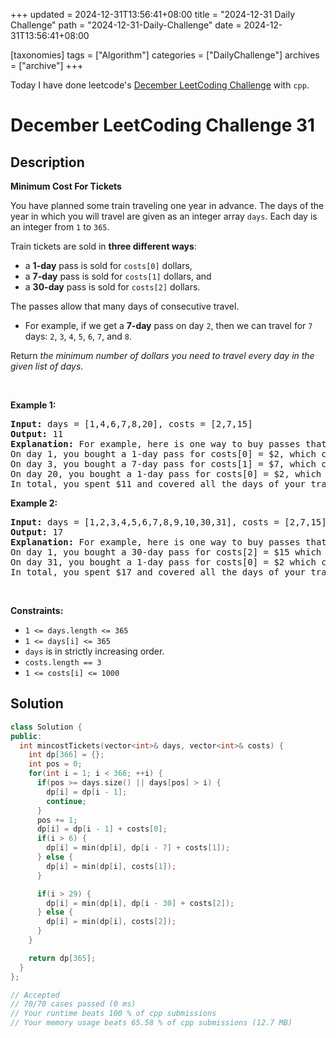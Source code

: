 +++
updated = 2024-12-31T13:56:41+08:00
title = "2024-12-31 Daily Challenge"
path = "2024-12-31-Daily-Challenge"
date = 2024-12-31T13:56:41+08:00

[taxonomies]
tags = ["Algorithm"]
categories = ["DailyChallenge"]
archives = ["archive"]
+++

Today I have done leetcode's [December LeetCoding Challenge](https://leetcode.com/problems/minimum-cost-for-tickets/) with `cpp`.

<!-- more -->

# December LeetCoding Challenge 31

## Description

**Minimum Cost For Tickets**

<p>You have planned some train traveling one year in advance. The days of the year in which you will travel are given as an integer array <code>days</code>. Each day is an integer from <code>1</code> to <code>365</code>.</p>

<p>Train tickets are sold in <strong>three different ways</strong>:</p>

<ul>
	<li>a <strong>1-day</strong> pass is sold for <code>costs[0]</code> dollars,</li>
	<li>a <strong>7-day</strong> pass is sold for <code>costs[1]</code> dollars, and</li>
	<li>a <strong>30-day</strong> pass is sold for <code>costs[2]</code> dollars.</li>
</ul>

<p>The passes allow that many days of consecutive travel.</p>

<ul>
	<li>For example, if we get a <strong>7-day</strong> pass on day <code>2</code>, then we can travel for <code>7</code> days: <code>2</code>, <code>3</code>, <code>4</code>, <code>5</code>, <code>6</code>, <code>7</code>, and <code>8</code>.</li>
</ul>

<p>Return <em>the minimum number of dollars you need to travel every day in the given list of days</em>.</p>

<p>&nbsp;</p>
<p><strong class="example">Example 1:</strong></p>

<pre>
<strong>Input:</strong> days = [1,4,6,7,8,20], costs = [2,7,15]
<strong>Output:</strong> 11
<strong>Explanation:</strong> For example, here is one way to buy passes that lets you travel your travel plan:
On day 1, you bought a 1-day pass for costs[0] = $2, which covered day 1.
On day 3, you bought a 7-day pass for costs[1] = $7, which covered days 3, 4, ..., 9.
On day 20, you bought a 1-day pass for costs[0] = $2, which covered day 20.
In total, you spent $11 and covered all the days of your travel.
</pre>

<p><strong class="example">Example 2:</strong></p>

<pre>
<strong>Input:</strong> days = [1,2,3,4,5,6,7,8,9,10,30,31], costs = [2,7,15]
<strong>Output:</strong> 17
<strong>Explanation:</strong> For example, here is one way to buy passes that lets you travel your travel plan:
On day 1, you bought a 30-day pass for costs[2] = $15 which covered days 1, 2, ..., 30.
On day 31, you bought a 1-day pass for costs[0] = $2 which covered day 31.
In total, you spent $17 and covered all the days of your travel.
</pre>

<p>&nbsp;</p>
<p><strong>Constraints:</strong></p>

<ul>
	<li><code>1 &lt;= days.length &lt;= 365</code></li>
	<li><code>1 &lt;= days[i] &lt;= 365</code></li>
	<li><code>days</code> is in strictly increasing order.</li>
	<li><code>costs.length == 3</code></li>
	<li><code>1 &lt;= costs[i] &lt;= 1000</code></li>
</ul>


## Solution

``` cpp
class Solution {
public:
  int mincostTickets(vector<int>& days, vector<int>& costs) {
    int dp[366] = {};
    int pos = 0;
    for(int i = 1; i < 366; ++i) {
      if(pos >= days.size() || days[pos] > i) {
        dp[i] = dp[i - 1];
        continue;
      }
      pos += 1;
      dp[i] = dp[i - 1] + costs[0];
      if(i > 6) {
        dp[i] = min(dp[i], dp[i - 7] + costs[1]);
      } else {
        dp[i] = min(dp[i], costs[1]);
      }

      if(i > 29) {
        dp[i] = min(dp[i], dp[i - 30] + costs[2]);
      } else {
        dp[i] = min(dp[i], costs[2]);
      }
    }

    return dp[365];
  }
};

// Accepted
// 70/70 cases passed (0 ms)
// Your runtime beats 100 % of cpp submissions
// Your memory usage beats 65.58 % of cpp submissions (12.7 MB)
```
